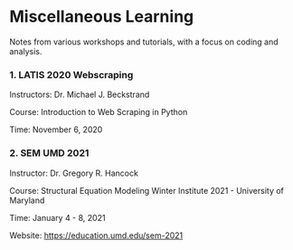 # Miscellaneous Learning
Notes from various workshops and tutorials, with a focus on coding and analysis.

### 1. LATIS 2020 Webscraping
Instructors: Dr. Michael J. Beckstrand
 
Course: Introduction to Web Scraping in Python
 
Time: November 6, 2020

### 2. SEM UMD 2021
Instructor: Dr. Gregory R. Hancock
 
Course: Structural Equation Modeling Winter Institute 2021 - University of Maryland 

Time: January 4 - 8, 2021

Website: https://education.umd.edu/sem-2021
